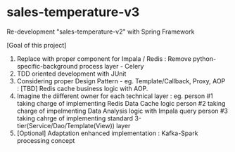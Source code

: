 # sales-temperature-v3

Re-development "sales-temperature-v2" with Spring Framework

[Goal of this project]
1. Replace with proper component for Impala / Redis
   : Remove python-specific-background process layer - Celery
2. TDD oriented development with JUnit
3. Considering proper Design Pattern - eg. Template/Callback, Proxy, AOP
   : [TBD] Redis cache business logic with AOP.
4. Imagine the diifferent owner for each technical layer 
   : eg. person #1 taking charge of implementing Redis Data Cache logic
         person #2 taking charge of impelmenting Data Analysis logic with Impala query
         person #3 taking cahrge of implementing standard 3-tier(Service/Dao/Template(View)) layer
5. [Optional] Adaptation enhanced implementation : Kafka-Spark processing concept
